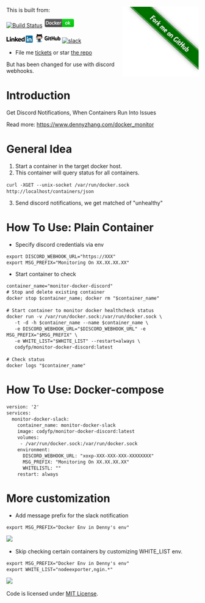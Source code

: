 This is built from:
<a href="https://github.com/DennyZhang?tab=followers"><img align="right" width="200" height="183" src="https://raw.githubusercontent.com/USDevOps/mywechat-slack-group/master/images/fork_github.png" /></a>

[![Build Status](https://travis-ci.org/dennyzhang/monitor-docker-slack.svg?branch=master)](https://travis-ci.org/dennyzhang/monitor-docker-slack) [![Docker](https://raw.githubusercontent.com/USDevOps/mywechat-slack-group/master/images/docker.png)](https://hub.docker.com/r/denny/monitor-docker-slack/)

[![LinkedIn](https://raw.githubusercontent.com/USDevOps/mywechat-slack-group/master/images/linkedin_icon.png)](https://www.linkedin.com/in/dennyzhang001) [![Github](https://raw.githubusercontent.com/USDevOps/mywechat-slack-group/master/images/github.png)](https://github.com/DennyZhang) <a href="https://www.dennyzhang.com/slack" target="_blank" rel="nofollow"><img src="http://slack.dennyzhang.com/badge.svg" alt="slack"/></a>

- File me [tickets](https://github.com/DennyZhang/monitor-docker-slack/issues) or star [the repo](https://github.com/DennyZhang/monitor-docker-slack)


But has been changed for use with discord webhooks.

# Introduction
Get Discord Notifications, When Containers Run Into Issues

Read more: https://www.dennyzhang.com/docker_monitor

# General Idea
1. Start a container in the target docker host.
2. This container will query status for all containers.

```curl -XGET --unix-socket /var/run/docker.sock http://localhost/containers/json```

3. Send discord notifications, we get matched of "unhealthy"

# How To Use: Plain Container
- Specify discord credentials via env

```
export DISCORD_WEBHOOK_URL="https://XXX"
export MSG_PREFIX="Monitoring On XX.XX.XX.XX"
```

- Start container to check
```
container_name="monitor-docker-discord"
# Stop and delete existing container
docker stop $container_name; docker rm "$container_name"

# Start container to monitor docker healthcheck status
docker run -v /var/run/docker.sock:/var/run/docker.sock \
   -t -d -h $container_name --name $container_name \
   -e DISCORD_WEBHOOK_URL="$DISCORD_WEBHOOK_URL" -e MSG_PREFIX="$MSG_PREFIX" \
   -e WHITE_LIST="$WHITE_LIST" --restart=always \
   codyfp/monitor-docker-discord:latest

# Check status
docker logs "$container_name"
```

# How To Use: Docker-compose
```
version: '2'
services:
  monitor-docker-slack:
    container_name: monitor-docker-slack
    image: codyfp/monitor-docker-discord:latest
    volumes:
     - /var/run/docker.sock:/var/run/docker.sock
    environment:
      DISCORD_WEBHOOK_URL: "xoxp-XXX-XXX-XXX-XXXXXXXX"
      MSG_PREFIX: "Monitoring On XX.XX.XX.XX"
      WHITELISTL: ""
    restart: always
```

# More customization
- Add message prefix for the slack notification
```
export MSG_PREFIX="Docker Env in Denny's env"
```
<a href="https://www.dennyzhang.com"><img src="https://raw.githubusercontent.com/DennyZhang/monitor-docker-slack/master/images/slack_prefix.png"/> </a>

- Skip checking certain containers by customizing WHITE_LIST env.
```
export MSG_PREFIX="Docker Env in Denny's env"
export WHITE_LIST="nodeexporter,ngin.*"
```
<a href="https://www.dennyzhang.com"><img src="https://raw.githubusercontent.com/DennyZhang/monitor-docker-slack/master/images/slack_whitelist.png"/> </a>

Code is licensed under [MIT License](https://www.dennyzhang.com/wp-content/mit_license.txt).
